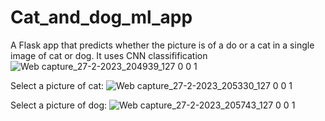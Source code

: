 # Cat_and_dog_ml_app
A Flask app that predicts whether the picture is of a do or a cat in a single image of cat or dog.
It uses CNN classifification
![Web capture_27-2-2023_204939_127 0 0 1](https://user-images.githubusercontent.com/100023229/221608062-e71d7e08-0601-40bd-a0f1-59d66cda75e3.jpeg)


Select a picture of cat:
![Web capture_27-2-2023_205330_127 0 0 1](https://user-images.githubusercontent.com/100023229/221610144-6d49fd4c-355b-4dd8-a0f2-cc3ece221454.jpeg)


Select a picture of dog:
![Web capture_27-2-2023_205743_127 0 0 1](https://user-images.githubusercontent.com/100023229/221610762-bcb5cb91-a539-484c-b5f8-aa03d94f1516.jpeg)
